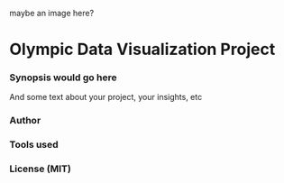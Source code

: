 maybe an image here?

# Olympic Data Visualization Project

### Synopsis would go here

And some text about your project, your insights, etc

### Author

### Tools used

### License (MIT)